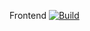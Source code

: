 Frontend
[![Build](https://github.com/tinusweber/Kwetter/actions/workflows/nodejs.yml/badge.svg?branch=main)](https://github.com/tinusweber/Kwetter/actions/workflows/nodejs.yml)
